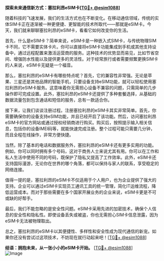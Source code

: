 **探索未来通信新方式：塞拉利昂eSIM卡[[TG💪+ @esim1088](https://t.me/s/esim1088)]**

随着科技的飞速发展，我们的生活方式也在不断变化。在移动通信领域，传统的实体SIM卡正在逐渐被一种更便捷、更智能的技术所取代——那就是eSIM卡。今天，我们就来聊聊塞拉利昂的eSIM卡，看看它如何改变你的生活。

首先，什么是eSIM卡？简单来说，eSIM卡是一种嵌入式SIM卡，与传统物理SIM卡不同，它不需要实体卡片。你可以直接将eSIM卡功能集成到手机或其他支持设备中，通过远程配置来激活运营商的服务。这种技术的优势显而易见，比如节省空间、增强防水性能以及提供更多的灵活性。对于经常旅行或者需要频繁更换SIM卡的人来说，eSIM卡无疑是一个福音。

那么，塞拉利昂的eSIM卡有哪些特点呢？首先，它的兼容性非常强。无论是苹果、三星还是其他品牌的智能手机，只要设备支持eSIM功能，就可以轻松使用塞拉利昂的eSIM卡服务。这意味着你无需担心设备不兼容的问题，只需简单的几步操作即可完成设置。此外，塞拉利昂的eSIM卡还提供了多种套餐选择，从基础的数据流量包到包含通话和短信的服务，总有一款适合你。

接下来，让我们谈谈注册过程。注册塞拉利昂的eSIM卡其实非常简单。首先，你需要确保你的设备支持eSIM功能，并且已经开启了该功能。然后，访问塞拉利昂eSIM卡的官方网站或通过授权经销商进行购买。购买后，按照提示输入相关信息，包括你的设备IMEI码等，就能快速完成注册。整个过程可能只需要几分钟，而且全程在线操作，非常方便快捷。

当然，除了基本的电话和数据服务外，塞拉利昂的eSIM卡还有更多实用的功能。例如，你可以同时拥有多个号码，这对于商务人士来说尤其有用。你可以在工作和私人生活中使用不同的号码，既保护了隐私又提高了工作效率。此外，eSIM卡还支持国际漫游，无论你在世界的哪个角落，都可以保持与家人的联系，享受稳定的网络连接。

值得一提的是，塞拉利昂的eSIM卡不仅适用于个人用户，也为企业提供了强大的支持。企业可以通过eSIM卡实现员工通讯工具的统一管理，简化IT运维流程，降低运营成本。而对于那些需要在多个国家开展业务的企业来说，eSIM卡更是不可或缺的好帮手。

最后，我们不能忽略的是安全性问题。eSIM卡采用先进的加密技术，确保个人信息的安全性和隐私性。即使设备丢失或被盗，你也无需担心SIM卡信息泄露，因为eSIM卡无法被物理取出。

总之，塞拉利昂的eSIM卡以其便捷性、多样性和安全性成为现代通信的新宠。如果你还没有尝试过这项技术，不妨现在就行动起来吧！[[TG💪+ @esim1088](https://t.me/s/esim1088)]

**结语：拥抱未来，从一张小小的eSIM卡开始。** [[TG💪+ @esim1088](https://t.me/s/esim1088)]  
![Image](https://i.postimg.cc/4NQfJmqS/Snipaste-2025-05-13-00-14-12.png)